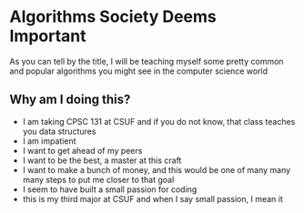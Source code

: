 # Algorithms Society Deems Important

As you can tell by the title, I will be teaching myself some pretty common and popular algorithms you might see in the computer science world

## Why am I doing this?
* I am taking CPSC 131 at CSUF and if you do not know, that class teaches you data structures
* I am impatient
* I want to get ahead of my peers
* I want to be the best, a master at this craft
* I want to make a bunch of money, and this would be one of many many many steps to put me closer to that goal
* I seem to have built a small passion for coding
* this is my third major at CSUF and when I say small passion, I mean it